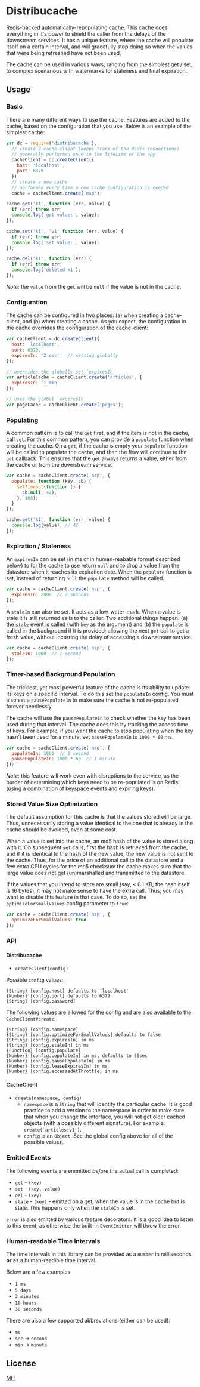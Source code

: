 # Distribucache

Redis-backed automatically-repopulating cache. This cache does everything in
it's power to shield the caller from the delays of the downstream services. It has a unique
feature, where the cache will populate itself on a certain interval, and will
gracefully stop doing so when the values that were being refreshed have not been used.

The cache can be used in various ways, ranging from the simplest get / set, to
complex scenarious with watermarks for staleness and final expiration.


## Usage

### Basic

There are many different ways to use the cache. Features are added to the cache,
based on the configuration that you use. Below is an example of the simplest cache:

```javascript
var dc = require('distribucache'),
  // create a cache-client (keeps track of the Redis connections)
  // generally performed once in the lifetime of the app
  cacheClient = dc.createClient({
    host: 'localhost',
    port: 6379
  }),
  // create a new cache
  // performed every time a new cache configuration is needed
  cache = cacheClient.create('nsp');

cache.get('k1', function (err, value) {
  if (err) throw err;
  console.log('got value:', value);
});

cache.set('k1', 'v1' function (err, value) {
  if (err) throw err;
  console.log('set value:', value);
});

cache.del('k1', function (err) {
  if (err) throw err;
  console.log('deleted k1');
});
```

*Note:* the `value` from the `get` will be `null` if
the value is not in the cache.


### Configuration

The cache can be configured in two places: (a) when creating a cache-client,
and (b) when creating a cache. As you expect, the configuration in the
cache overrides the configuration of the cache-client:

```javascript
var cacheClient = dc.createClient({
  host: 'localhost',
  port: 6379,
  expiresIn: '2 sec'   // setting globally
});

// overrides the globally set `expiresIn`
var articleCache = cacheClient.create('articles', {
  expiresIn: '1 min'
});

// uses the global `expiresIn`
var pageCache = cacheClient.create('pages');
```


### Populating

A common pattern is to call the `get` first, and if the item is not
in the cache, call `set`. For this common pattern, you can provide
a `populate` function when creating the cache. On a `get`, if the
cache is empty your `populate` function will be called to populate the
cache, and then the flow will continue to the `get` callback. This ensures
that the `get` always returns a value, either from the cache or from
the downstream service.

```javascript
var cache = cacheClient.create('nsp', {
  populate: function (key, cb) {
    setTimeout(function () {
      cb(null, 42);
    }, 100);
  }
});

cache.get('k1', function (err, value) {
  console.log(value); // 42
});
```


### Expiration / Staleness

An `expiresIn` can be set (in ms or in human-reabable format described below)
to for the cache to use return `null`
and to drop a value from the datastore when it reaches
its expiration date. When the `populate` function is set,
instead of returning `null` the `populate` method will be called.

```javascript
var cache = cacheClient.create('nsp', {
  expiresIn: 2000  // 2 seconds
});
```

A `staleIn` can also be set. It acts as a low-water-mark. When a value
is stale it is still returned as is to the caller. Two additional things happen:
(a) the `stale` event is called (with `key` as the argument) and (b) the `populate`
is called in the background if it is provided; allowing the next `get` call to
get a fresh value, without incurring the delay of accessing a downstream service.

```javascript
var cache = cacheClient.create('nsp', {
  staleIn: 1000  // 1 second
});
```


### Timer-based Background Population

The trickiest, yet most powerful feature of the cache is its ability
to update its keys on a specific interval. To do this set the `populateIn`
config. You must also set a `pausePopulateIn` to make sure the cache
is not re-populated forever needlessly.

The cache will use the `pausePopulateIn` to check whether the key has
been used during that interval. The cache does this by tracking the
access time of keys. For example, if you want the cache to stop populating when the
key hasn't been used for a minute, set `pausePopulateIn` to `1000 * 60` ms.

```javascript
var cache = cacheClient.create('nsp', {
  populateIn: 1000  // 1 second
  pausePopulateIn: 1000 * 60  // 1 minute
});
```

*Note:* this feature will work even with disruptions to the service, as the burder
of determining which keys need to be re-populated is on Redis (using a combination
of keyspace events and expiring keys).


### Stored Value Size Optimization

The default assumption for this cache is that the values stored will be large.
Thus, unnecessarily storing a value identical to the one that is already in
the cache should be avoided, even at some cost.

When a value is set into the cache, an md5 hash of the value is stored along
with it. On subsequent `set` calls, first the hash is retrieved from the cache,
and if it is identical to the hash of the new value, the new value is not
sent to the cache. Thus, for the price of an additional call to the
datastore and a few extra CPU cycles for the md5 checksum the cache makes
sure that the large value does not get (un)marshalled and transmitted to
the datastore.

If the values that you intend to store are small (say, < 0.1 KB; the hash itself is 16 bytes),
it may not make sense to have the extra call. Thus, you may want to disable
this feature in that case. To do so, set the `optimizeForSmallValues`
config parameter to `true`:

```javascript
var cache = cacheClient.create('nsp', {
  optimizeForSmallValues: true
});
```


### API

#### Distribucache

  - `createClient(config)`

Possible `config` values:
```
{String} [config.host] defaults to 'localhost'
{Number} [config.port] defaults to 6379
{String} [config.password]
```

The following values are allowed for the config and are
also available to the `CacheClient#create`:
```
{String} [config.namespace]
{String} [config.optimizeForSmallValues] defaults to false
{String} [config.expiresIn] in ms
{String} [config.staleIn] in ms
{Function} [config.populate]
{Number} [config.populateIn] in ms, defaults to 30sec
{Number} [config.pausePopulateIn] in ms
{Number} [config.leaseExpiresIn] in ms
{Number} [config.accessedAtThrottle] in ms
```

#### CacheClient

  - `create(namespace, config)`
    - `namespace` is a `String` that will identify the particular cache.
      It is good practice to add a version to the namespace in order to
      make sure that when you change the interface, you will not get
      older cached objects (with a possibly different signature).
      For example: `create('articles:v1')`.
    - `config` is an `Object`. See the global config above for all
      of the possible values.


### Emitted Events

The following events are emmitted *before* the actual call is completed:

  - `get` - `(key)`
  - `set` - `(key, value)`
  - `del` -  `(key)`
  - `stale` - `(key)` - emitted on a get, when the value is in the cache but is stale. This happens only when the `staleIn` is set.

`error` is also emitted by various feature decorators. It is a good idea to listen
to this event, as otherwise the built-in `EventEmitter` will throw
the error.


### Human-readable Time Intervals

The time intervals in this library can be provided as a `number`
in milliseconds **or** as a human-readible time interval.

Below are a few  examples:

  - `1 ms`
  - `5 days`
  - `3 minutes`
  - `10 hours`
  - `30 seconds`

There are also a few supported abbreviations (either can be used):

   - `ms`
   - `sec` -> `second`
   - `min` -> `minute`


## License

[MIT](/LICENSE)
